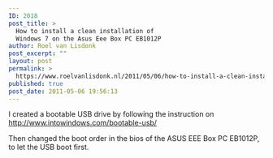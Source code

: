 ```yaml
---
ID: 2018
post_title: >
  How to install a clean installation of
  Windows 7 on the Asus Eee Box PC EB1012P
author: Roel van Lisdonk
post_excerpt: ""
layout: post
permalink: >
  https://www.roelvanlisdonk.nl/2011/05/06/how-to-install-a-clean-installation-of-windows-7-on-the-asus-eee-box-pc-eb1012p/
published: true
post_date: 2011-05-06 19:56:13
---
```

<p align="left">I created a bootable USB drive by following the instruction on <a title="http://www.intowindows.com/bootable-usb/" href="http://www.intowindows.com/bootable-usb/">http://www.intowindows.com/bootable-usb/</a></p>  <p align="left">Then changed the boot order in the bios of the ASUS EEE Box PC EB1012P, to let the USB boot first.</p>